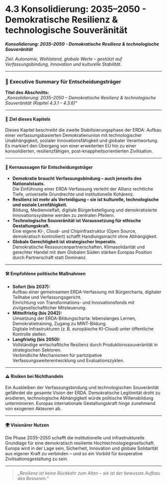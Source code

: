 # 4.3 Konsolidierung: 2035–2050 - Demokratische Resilienz & technologische Souveränität

_**Konsolidierung: 2035–2050 - Demokratische Resilienz & technologische Souveränität**_

_Ziel: Autonomie, Wohlstand, globale Werte – gestützt auf Verfassungsbindung, Innovation und kulturelle Stabilität._



***

### 📘 Executive Summary für Entscheidungsträger

**Titel des Abschnitts:**\
_„Konsolidierung: 2035–2050 – Demokratische Resilienz & technologische Souveränität (_Kapitel 4.3.1 – 4.3.6_)“_

***

#### 🎯 Ziel dieses Kapitels

Dieses Kapitel beschreibt die zweite Stabilisierungsphase der ERDA: Aufbau einer verfassungsbasierten Demokratienunion mit technologischer Unabhängigkeit, sozialer Innovationsfähigkeit und globaler Verantwortung. Es markiert den Übergang von einer erweiterten EU hin zu einer konsolidierten, resilienzfähigen, post-knappheitsorientierten Zivilisation.

***

#### 🧭 Kernaussagen für Entscheidungsträger

* **Demokratie braucht Verfassungsbindung – auch jenseits des Nationalstaats.**\
  Die Einführung einer ERDA-Verfassung verleiht der Allianz rechtliche Tiefe, universelle Grundrechte und institutionelle Kohärenz.
* **Resilienz ist mehr als Verteidigung – sie ist kulturelle, technologische und soziale Lernfähigkeit.**\
  Bildung, Medienvielfalt, digitale Bürgerbeteiligung und demokratisierte Innovationssysteme werden zu zentralen Pfeilern.
* **Technologische Souveränität ist Voraussetzung für ethische Gestaltungskraft.**\
  Eine eigene KI-, Cloud- und Chipinfrastruktur (Open Source, demokratisch kontrolliert) schafft Handlungsmacht ohne Abhängigkeit.
* **Globale Gerechtigkeit ist strategischer Imperativ.**\
  Demokratische Ressourcenpartnerschaften, Klimasolidarität und gerechter Handel mit dem Globalen Süden stärken Europas Position durch Partnerschaft statt Dominanz.

***

#### 🛠 Empfohlene politische Maßnahmen

* **Sofort (bis 2037):**\
  Aufbau einer gemeinsamen ERDA-Verfassung mit Bürgercharta, digitaler Teilhabe und Verfassungsgericht.\
  Einrichtung von Transformations- und Innovationsfonds mit zivilgesellschaftlicher Mitsteuerung.
* **Mittelfristig (bis 2042):**\
  Umsetzung der ERDA-Bildungscharta: lebenslanges Lernen, Demokratietraining, Zugang zu MINT-Bildung.\
  Digitale Infrastrukturen (z. B. europäische KI-Cloud) unter öffentliche Kontrolle stellen.
* **Langfristig (bis 2050):**\
  Vollständige wirtschaftliche Resilienz durch Produktionssouveränität in strategischen Sektoren.\
  Verbindliche Mechanismen für partizipative Verfassungsweiterentwicklung und Evaluationszyklen.

***

#### ⚠️ Risiken bei Nichthandeln

Ein Ausbleiben der Verfassungsbindung und technologischen Souveränität gefährdet die gesamte Vision der ERDA. Demokratische Legitimität droht zu erodieren, technologische Abhängigkeit würde politische Willensbildung unterminieren. Europas internationale Gestaltungskraft hinge zunehmend von exogenen Akteuren ab.

***

#### 🌍 Visionärer Nutzen

Die Phase 2035–2050 schafft die institutionelle und infrastrukturelle Grundlage für eine demokratisch resiliente Hochtechnologiegesellschaft. Europa wird in der Lage sein, Sicherheit, Innovation und globale Solidarität aus eigener Kraft zu verbinden – und so ein Vorbild für kooperative Zivilisationsgestaltung zu sein.

***

> _„Resilienz ist keine Rückkehr zum Alten – sie ist der bewusste Aufbau des Besseren.“_
